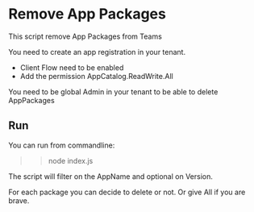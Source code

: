 # Remove App Packages

This script remove App Packages from Teams

You need to create an app registration in your tenant. 

- Client Flow need to be enabled
- Add the permission AppCatalog.ReadWrite.All

You need to be global Admin in your tenant to be able to delete AppPackages

## Run

You can run from commandline:
>> node index.js <clientId> <TenantId> <AppName> <Version>

The script will filter on the AppName and optional on Version.

For each package you can decide to delete or not. Or give All if you are brave.